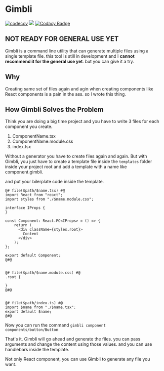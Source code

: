# Gimbli 

[![codecov](https://codecov.io/gh/rusith/gimbli/branch/master/graph/badge.svg)](https://codecov.io/gh/rusith/gimbli)
![](https://github.com/rusith/gimbli/workflows/Test/badge.svg)
[![Codacy Badge](https://api.codacy.com/project/badge/Grade/50acc66394c747e7b4cd642fb731cf5a)](https://www.codacy.com/manual/rusith/gimbli?utm_source=github.com&amp;utm_medium=referral&amp;utm_content=rusith/gimbli&amp;utm_campaign=Badge_Grade)

## NOT READY FOR GENERAL USE YET

Gimbli is a command line utility that can generate multiple files using a single template file. this tool is still in development and I **cannot recommend
it for the general use yet**. but you can give it a try.


## Why

Creating same set of files again and agin when creating components like React components is a pain in the ass. so I wrote this thing.

## How Gimbli Solves the Problem

Think you are doing a big time project and you have to write 3 files for each component you create.

1. ComponentName.tsx
2. ComponentName.module.css
3. index.tsx

Without a generator you have to create files again and again. But with Gimbli, you just have to create a template file inside the `templates` folder inside your project root and add a template with a name like component.gimbli.

and put your bilerplate code inside the template.

```
@# file($path/$name.tsx) #@
import React from "react";
import styles from "./$name.module.css";

interface IProps {
}

const Component: React.FC<IProps> = () => {
    return (
      <div className={styles.root}>
        Content
      </div>
    );
};

export default Component;
@#@


@# file($path/$name.module.css) #@
.root {

}
@#@


@# file($path/index.ts) #@
import $name from "./$name.tsx";
export default $name;
@#@
```

Now you can run the command `gimbli component components/button/Button`

That's it. Gimbli will go ahead and generate the files. you can pass arguments and change the content using those values. and you can use handlebars inside the template.

Not only React component, you can use Gimbli to generate any file you want.
